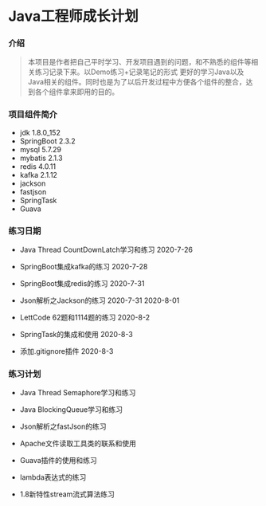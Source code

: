 # Java工程师成长计划

### 介绍
>本项目是作者把自己平时学习、开发项目遇到的问题，和不熟悉的组件等相关练习记录下来。以Demo练习+记录笔记的形式
更好的学习Java以及Java相关的组件。同时也是为了以后开发过程中方便各个组件的整合，达到各个组件拿来即用的目的。


### 项目组件简介

   * jdk 1.8.0_152
   * SpringBoot 2.3.2
   * mysql 5.7.29
   * mybatis 2.1.3
   * redis 4.0.11
   * kafka 2.1.12
   * jackson
   * fastjson
   * SpringTask
   * Guava
    

### 练习日期

* Java Thread CountDownLatch学习和练习 2020-7-26

* SpringBoot集成kafka的练习 2020-7-28

* SpringBoot集成redis的练习  2020-7-31

* Json解析之Jackson的练习 2020-7-31 2020-8-01

* LettCode 62题和1114题的练习 2020-8-2

* SpringTask的集成和使用 2020-8-3

* 添加.gitignore插件 2020-8-3


### 练习计划

* Java Thread Semaphore学习和练习 

* Java BlockingQueue学习和练习

* Json解析之fastJson的练习

* Apache文件读取工具类的联系和使用



* Guava插件的使用和练习

* lambda表达式的练习

* 1.8新特性stream流式算法练习